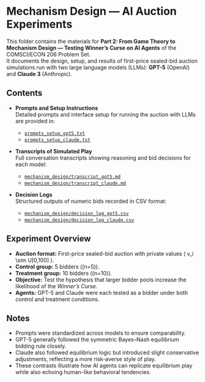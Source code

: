 # Mechanism Design — AI Auction Experiments

This folder contains the materials for **Part 2: From Game Theory to Mechanism Design — Testing Winner’s Curse on AI Agents** of the COMSCI/ECON 206 Problem Set.  
It documents the design, setup, and results of first-price sealed-bid auction simulations run with two large language models (LLMs): **GPT-5** (OpenAI) and **Claude 3** (Anthropic).  

## Contents

- **Prompts and Setup Instructions**  
  Detailed prompts and interface setup for running the auction with LLMs are provided in:  
  - [`prompts_setup_gpt5.txt`](./prompts_setup_gpt5.txt)  
  - [`prompts_setup_claude.txt`](./prompts_setup_claude.txt)  

- **Transcripts of Simulated Play**  
  Full conversation transcripts showing reasoning and bid decisions for each model:  
  - [`mechanism_design/transcript_gpt5.md`](mechanism_design/transcript_gpt5.md)  
  - [`mechanism_design/transcript_claude.md`](mechanism_design/transcript_claude.md)  

- **Decision Logs**  
  Structured outputs of numeric bids recorded in CSV format:  
  - [`mechanism_design/decision_log_gpt5.csv`](mechanism_design/decision_log_gpt5.csv)  
  - [`mechanism_design/decision_log_claude.csv`](mechanism_design/decision_log_claude.csv)  

## Experiment Overview

- **Auction format:** First-price sealed-bid auction with private values \( v_i \sim U[0,100] \).  
- **Control group:** 5 bidders (\(n=5\)).  
- **Treatment group:** 10 bidders (\(n=10\)).  
- **Objective:** Test the hypothesis that larger bidder pools increase the likelihood of the *Winner’s Curse*.  
- **Agents:** GPT-5 and Claude were each tested as a bidder under both control and treatment conditions.  

## Notes

- Prompts were standardized across models to ensure comparability.  
- GPT-5 generally followed the symmetric Bayes–Nash equilibrium bidding rule closely.  
- Claude also followed equilibrium logic but introduced slight conservative adjustments, reflecting a more risk-averse style of play.  
- These contrasts illustrate how AI agents can replicate equilibrium play while also echoing human-like behavioral tendencies.  

